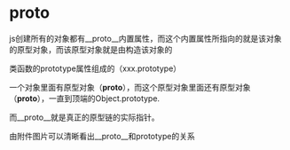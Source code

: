 # __proto__

   js创建所有的对象都有__proto__内置属性，而这个内置属性所指向的就是该对象的原型对象，而该原型对象就是由构造该对象的

类函数的prototype属性组成的（xxx.prototype）

   一个对象里面有原型对象（__proto__），而这个原型对象里面还有原型对象（__proto__），一直到顶端的Object.prototype.
   
而__proto__就是真正的原型链的实际指针。

   由附件图片可以清晰看出__proto__和prototype的关系
